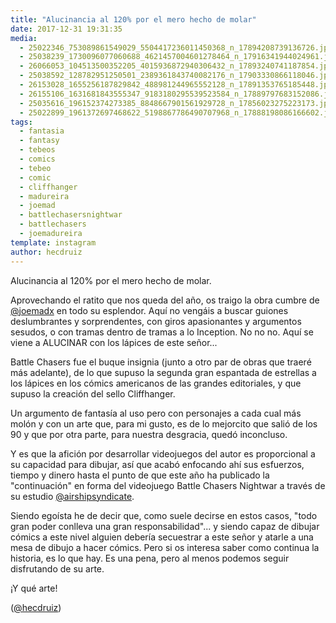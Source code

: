 ```yaml
---
title: "Alucinancia al 120% por el mero hecho de molar"
date: 2017-12-31 19:31:35
media: 
  - 25022346_753089861549029_5504417236011450368_n_17894208739136726.jpg
  - 25038239_1730096077060688_4621457004601278464_n_17916341944024961.jpg
  - 26066053_104513500352205_4015936872940306432_n_17893240741187854.jpg
  - 25038592_128782951250501_2389361843740082176_n_17903330866118046.jpg
  - 26153028_1655256187829842_488981244965552128_n_17891353765185448.jpg
  - 26155106_1631681843555347_9183180295539523584_n_17889797683152086.jpg
  - 25035616_196152374273385_8848667901561929728_n_17856023275223173.jpg
  - 25022899_1961372697468622_5198867786490707968_n_17888198086166602.jpg
tags: 
  - fantasia
  - fantasy
  - tebeos
  - comics
  - tebeo
  - comic
  - cliffhanger
  - madureira
  - joemad
  - battlechasersnightwar
  - battlechasers
  - joemadureira
template: instagram
author: hecdruiz
---
```


Alucinancia al 120% por el mero hecho de molar.


Aprovechando el ratito que nos queda del año,  os traigo la obra cumbre de [@joemadx](https://instagram.com/joemadx) en todo su esplendor. Aquí no vengáis a buscar guiones deslumbrantes y sorprendentes, con giros apasionantes y argumentos sesudos, o con tramas dentro de tramas a lo Inception. No no no. Aquí se viene a ALUCINAR con los lápices de este señor...


Battle Chasers fue el buque insignia (junto a otro par de obras que traeré más adelante), de lo que supuso la segunda gran espantada de estrellas a los lápices en los cómics americanos de las grandes editoriales, y que supuso la creación del sello Cliffhanger.


Un argumento de fantasía al uso pero con personajes a cada cual más molón y con un arte que, para mi gusto, es de lo mejorcito que salió de los 90 y que por otra parte, para nuestra desgracia, quedó inconcluso.


Y es que la afición por desarrollar videojuegos del autor es proporcional a su capacidad para dibujar, así que acabó enfocando ahí sus esfuerzos, tiempo y dinero hasta el punto de que este año ha publicado la "continuación" en forma del videojuego Battle Chasers Nightwar a través de su estudio [@airshipsyndicate](https://instagram.com/airshipsyndicate).


Siendo egoísta he de decir que, como suele decirse en estos casos, "todo gran poder conlleva una gran responsabilidad"... y siendo capaz de dibujar cómics a este nivel alguien debería secuestrar a este señor y atarle a una mesa de dibujo a hacer cómics. Pero si os interesa saber como continua la historia, es lo que hay. Es una pena, pero al menos podemos seguir disfrutando de su arte.


¡Y qué arte!




([@hecdruiz](https://instagram.com/hecdruiz))





